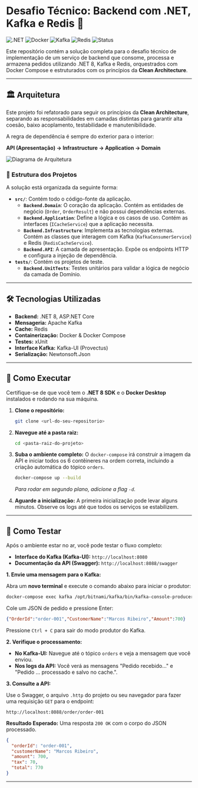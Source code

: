 # Desafio Técnico: Backend com .NET, Kafka e Redis 🚀



![.NET](https://img.shields.io/badge/.NET-8.0-512BD4?style=for-the-badge&logo=dotnet)
![Docker](https://img.shields.io/badge/Docker-2496ED?style=for-the-badge&logo=docker&logoColor=white)
![Kafka](https://img.shields.io/badge/Apache%20Kafka-231F20?style=for-the-badge&logo=apachekafka)
![Redis](https://img.shields.io/badge/redis-%23DD0031.svg?&style=for-the-badge&logo=redis&logoColor=white)
![Status](https://img.shields.io/badge/status-concluído-success?style=for-the-badge)

Este repositório contém a solução completa para o desafio técnico de implementação de um serviço de backend que consome, processa e armazena pedidos utilizando .NET 8, Kafka e Redis, orquestrados com Docker Compose e estruturados com os princípios da **Clean Architecture**.

---

## 🏛️ Arquitetura

Este projeto foi refatorado para seguir os princípios da **Clean Architecture**, separando as responsabilidades em camadas distintas para garantir alta coesão, baixo acoplamento, testabilidade e manutenibilidade.

A regra de dependência é sempre do exterior para o interior:

**API (Apresentação) → Infrastructure → Application → Domain**

![Diagrama de Arquitetura](https://i.imgur.com/8sLYm2x.png)

### 📁 Estrutura dos Projetos

A solução está organizada da seguinte forma:

-   **`src/`**: Contém todo o código-fonte da aplicação.
    -   **`Backend.Domain`**: O coração da aplicação. Contém as entidades de negócio (`Order`, `OrderResult`) e não possui dependências externas.
    -   **`Backend.Application`**: Define a lógica e os casos de uso. Contém as interfaces (`ICacheService`) que a aplicação necessita.
    -   **`Backend.Infrastructure`**: Implementa as tecnologias externas. Contém as classes que interagem com Kafka (`KafkaConsumerService`) e Redis (`RedisCacheService`).
    -   **`Backend.API`**: A camada de apresentação. Expõe os endpoints HTTP e configura a injeção de dependência.
-   **`tests/`**: Contém os projetos de teste.
    -   **`Backend.UnitTests`**: Testes unitários para validar a lógica de negócio da camada de Domínio.

---

## 🛠️ Tecnologias Utilizadas

* **Backend:** .NET 8, ASP.NET Core
* **Mensageria:** Apache Kafka
* **Cache:** Redis
* **Containerização:** Docker & Docker Compose
* **Testes:** xUnit
* **Interface Kafka:** Kafka-UI (Provectus)
* **Serialização:** Newtonsoft.Json

---

## 🚀 Como Executar

Certifique-se de que você tem o **.NET 8 SDK** e o **Docker Desktop** instalados e rodando na sua máquina.

1.  **Clone o repositório:**
    ```bash
    git clone <url-do-seu-repositorio>
    ```

2.  **Navegue até a pasta raiz:**
    ```bash
    cd <pasta-raiz-do-projeto>
    ```

3.  **Suba o ambiente completo:**
    O `docker-compose` irá construir a imagem da API e iniciar todos os 6 contêineres na ordem correta, incluindo a criação automática do tópico `orders`.
    ```bash
    docker-compose up --build
    ```
    *Para rodar em segundo plano, adicione a flag `-d`.*

4.  **Aguarde a inicialização:** A primeira inicialização pode levar alguns minutos. Observe os logs até que todos os serviços se estabilizem.

---

## 🧪 Como Testar

Após o ambiente estar no ar, você pode testar o fluxo completo:

* **Interface do Kafka (Kafka-UI):** `http://localhost:8080`
* **Documentação da API (Swagger):** `http://localhost:8088/swagger`

**1. Envie uma mensagem para o Kafka:**

Abra um **novo terminal** e execute o comando abaixo para iniciar o produtor:
```bash
docker-compose exec kafka /opt/bitnami/kafka/bin/kafka-console-producer.sh --bootstrap-server localhost:9092 --topic orders
```
Cole um JSON de pedido e pressione Enter:
```json
{"OrderId":"order-001","CustomerName":"Marcos Ribeiro","Amount":700}
```
Pressione `Ctrl + C` para sair do modo produtor do Kafka.

**2. Verifique o processamento:**

* **No Kafka-UI:** Navegue até o tópico `orders` e veja a mensagem que você enviou.
* **Nos logs da API:** Você verá as mensagens "Pedido recebido..." e "Pedido ... processado e salvo no cache.".

**3. Consulte a API:**

Use o Swagger, o arquivo `.http` do projeto ou seu navegador para fazer uma requisição `GET` para o endpoint:
```
http://localhost:8088/order/order-001
```

**Resultado Esperado:** Uma resposta `200 OK` com o corpo do JSON processado.
```json
{
  "orderId": "order-001",
  "customerName": "Marcos Ribeiro",
  "amount": 700,
  "tax": 70,
  "total": 770
}
```

---
